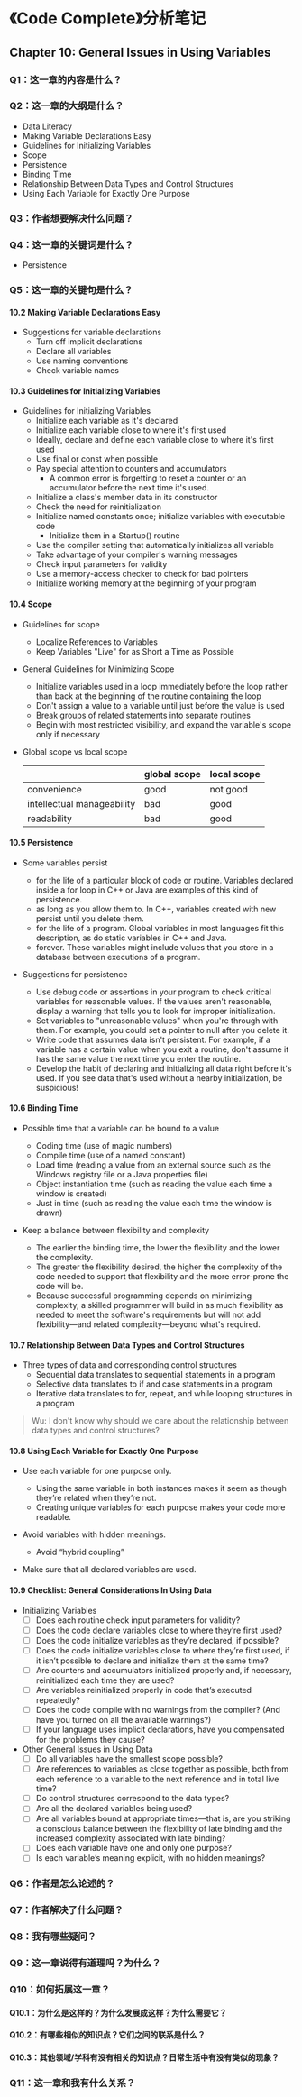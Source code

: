 # 《Code Complete》分析笔记

## Chapter 10: General Issues in Using Variables

### Q1：这一章的内容是什么？

### Q2：这一章的大纲是什么？

- Data Literacy
- Making Variable Declarations Easy
- Guidelines for Initializing Variables
- Scope
- Persistence
- Binding Time
- Relationship Between Data Types and Control Structures
- Using Each Variable for Exactly One Purpose

### Q3：作者想要解决什么问题？

### Q4：这一章的关键词是什么？

- Persistence

### Q5：这一章的关键句是什么？

#### 10.2 Making Variable Declarations Easy

- Suggestions for variable declarations
  - Turn off implicit declarations
  - Declare all variables
  - Use naming conventions
  - Check variable names

#### 10.3 Guidelines for Initializing Variables

- Guidelines for Initializing Variables
  - Initialize each variable as it's declared
  - Initialize each variable close to where it's first used
  - Ideally, declare and define each variable close to where it's first used
  - Use final or const when possible
  - Pay special attention to counters and accumulators
    - A common error is forgetting to reset a counter or an accumulator before the next time it's used.
  - Initialize a class's member data in its constructor
  - Check the need for reinitialization
  - Initialize named constants once; initialize variables with executable code
    - Initialize them in a Startup() routine
  - Use the compiler setting that automatically initializes all variable
  - Take advantage of your compiler's warning messages
  - Check input parameters for validity
  - Use a memory-access checker to check for bad pointers
  - Initialize working memory at the beginning of your program

#### 10.4 Scope

- Guidelines for scope
  - Localize References to Variables
  - Keep Variables "Live" for as Short a Time as Possible

- General Guidelines for Minimizing Scope
  - Initialize variables used in a loop immediately before the loop
    rather than back at the beginning of the routine containing the loop
  - Don't assign a value to a variable until just before the value is used
  - Break groups of related statements into separate routines
  - Begin with most restricted visibility, and expand the variable's scope only if necessary

- Global scope vs local scope

  | &nbsp; | global scope | local scope |
  | ------ | ------------ | ----------- |
  | convenience |  good   |   not good  |
  | intellectual manageability | bad | good |
  | readability |  bad    |  good |

#### 10.5 Persistence

- Some variables persist
  - for the life of a particular block of code or routine.
    Variables declared inside a for loop in C++ or Java are examples of this kind of persistence.
  - as long as you allow them to.
    In C++, variables created with new persist until you delete them.
  - for the life of a program.
    Global variables in most languages fit this description, as do static variables in C++ and Java.
  - forever.
    These variables might include values that you store in a database between executions of a program.

- Suggestions for persistence
  - Use debug code or assertions in your program to check critical variables for reasonable values.
    If the values aren't reasonable, display a warning that tells you to look for improper initialization.
  - Set variables to "unreasonable values" when you're through with them.
    For example, you could set a pointer to null after you delete it.
  - Write code that assumes data isn't persistent.
    For example, if a variable has a certain value when you exit a routine, don't assume it has the same value the next time you enter the routine.
  - Develop the habit of declaring and initializing all data right before it's used.
    If you see data that's used without a nearby initialization, be suspicious!

#### 10.6 Binding Time

- Possible time that a variable can be bound to a value
  - Coding time (use of magic numbers)
  - Compile time (use of a named constant)
  - Load time (reading a value from an external source such as the Windows registry file or a Java properties file)
  - Object instantiation time (such as reading the value each time a window is created)
  - Just in time (such as reading the value each time the window is drawn)

- Keep a balance between flexibility and complexity
  - The earlier the binding time, the lower the flexibility and the lower the complexity.
  - The greater the flexibility desired, the higher the complexity of the code needed to support that flexibility and the more error-prone the code will be.
  - Because successful programming depends on minimizing complexity,
    a skilled programmer will build in as much flexibility as needed to meet the software's requirements
    but will not add flexibility—and related complexity—beyond what's required.

#### 10.7 Relationship Between Data Types and Control Structures

- Three types of data and corresponding control structures
  - Sequential data translates to sequential statements in a program
  - Selective data translates to if and case statements in a program
  - Iterative data translates to for, repeat, and while looping structures in a program

> Wu: I don't know why should we care about the relationship between data types and control structures?

#### 10.8 Using Each Variable for Exactly One Purpose

- Use each variable for one purpose only.
  - Using the same variable in both instances makes it seem as though they’re related when they’re not.
  - Creating unique variables for each purpose makes your code more readable.

- Avoid variables with hidden meanings.
  - Avoid “hybrid coupling”

- Make sure that all declared variables are used.

#### 10.9 Checklist: General Considerations In Using Data

- Initializing Variables
  - [ ] Does each routine check input parameters for validity?
  - [ ] Does the code declare variables close to where they’re first used?
  - [ ] Does the code initialize variables as they’re declared, if possible?
  - [ ] Does the code initialize variables close to where they’re first used,
        if it isn’t possible to declare and initialize them at the same time?
  - [ ] Are counters and accumulators initialized properly and, if necessary, reinitialized each time they are used?
  - [ ] Are variables reinitialized properly in code that’s executed repeatedly?
  - [ ] Does the code compile with no warnings from the compiler? (And have you turned on all the available warnings?)
  - [ ] If your language uses implicit declarations, have you compensated for the problems they cause?
- Other General Issues in Using Data
  - [ ] Do all variables have the smallest scope possible?
  - [ ] Are references to variables as close together as possible,
        both from each reference to a variable to the next reference and in total live time?
  - [ ] Do control structures correspond to the data types?
  - [ ] Are all the declared variables being used?
  - [ ] Are all variables bound at appropriate times—that is,
        are you striking a conscious balance between the flexibility of late binding and the increased complexity associated with late binding?
  - [ ] Does each variable have one and only one purpose?
  - [ ] Is each variable’s meaning explicit, with no hidden meanings?

### Q6：作者是怎么论述的？

### Q7：作者解决了什么问题？

### Q8：我有哪些疑问？

### Q9：这一章说得有道理吗？为什么？

### Q10：如何拓展这一章？

#### Q10.1：为什么是这样的？为什么发展成这样？为什么需要它？

#### Q10.2：有哪些相似的知识点？它们之间的联系是什么？

#### Q10.3：其他领域/学科有没有相关的知识点？日常生活中有没有类似的现象？

### Q11：这一章和我有什么关系？
